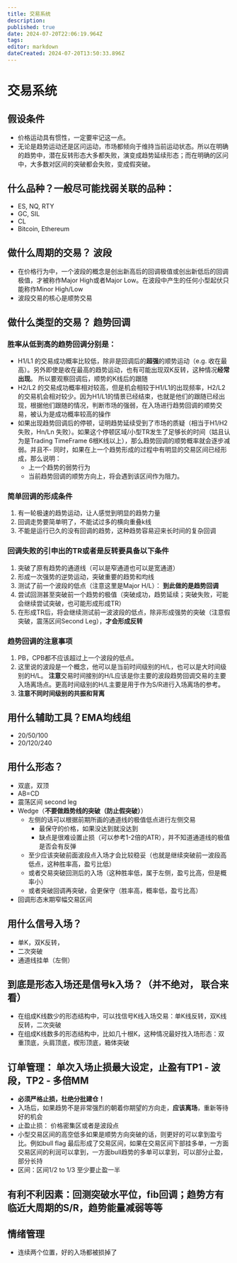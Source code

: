 ```yaml
---
title: 交易系统
description: 
published: true
date: 2024-07-20T22:06:19.964Z
tags: 
editor: markdown
dateCreated: 2024-07-20T13:50:33.896Z
---
```


# 交易系统
## 假设条件
- 价格运动具有惯性，一定要牢记这一点。
- 无论是趋势运动还是区问运动，市场都倾向于维持当前运动状态。所以在明确的趋势中，潜在反转形态大多都失败，演变成趋势延续形态；而在明确的区问中，大多数对区间的突破都会失败，变成假突破。

## 什么品种？一般尽可能找弱关联的品种： 
- ES, NQ, RTY
- GC, SIL
- CL
- Bitcoin, Ethereum 
## 做什么周期的交易？ 波段
- 在价格行为中，一个波段的概念是创出新高后的回调极值或创出新低后的回调极值，才被称作Major High或者Major Low。在波段中产生的任何小型起伏只能称作Minor High/Low
- 波段交易的核心是顺势交易
## 做什么类型的交易？ 趋势回调
### 胜率从低到高的趋势回调分别是：
- H1/L1 的交易成功概率比较低，除非是回调后的**超强**的顺势运动（e.g. 收在最高）。另外即使是收在最高的趋势运动，也有可能出现双K反转，这种情况**经常出现**。 所以要观察回调后，顺势的K线后的跟随
- H2/L2 的交易成功概率相对较高，但是机会相较于H1/L1的出现频率，H2/L2的交易机会相对较少。因为H1/L1的情景已经结束，也就是他们的跟随已经出现，根据他们跟随的情况，判断市场的强弱，在入场进行趋势回调的顺势交易，被认为是成功概率较高的操作
- 如果出现趋势回调后的停顿，证明趋势延续受到了市场的质疑（相当于H1/H2失败，Hn/Ln 失败）。如果这个停顿区域/小型TR发生了足够长的时间（姑且认为是Trading TimeFrame 6根K线以上），那么趋势回调的顺势概率就会逐步减弱。并且不- 同时，如果在上一个趋势形成的过程中有明显的交易区间已经形成，那么说明：
	- 上一个趋势的弱势行为
	- 当前趋势回调的顺势方向上，将会遇到该区间作为阻力。
### 简单回调的形成条件
1. 有一轮极速的趋势运动，让人感觉到明显的趋势力量
2. 回调走势要简单明了，不能试过多的横向重叠k线
3. 不能是运行已久的没有回调的趋势，这种趋势容易迎来长时间的复杂回调
### 回调失败的引申出的TR或者是反转要具备以下条件
1. 突破了原有趋势的通道线（可以是窄通道也可以是宽通道）
2. 形成一次强势的逆势运动，突破重要的趋势和均线
3. 测试了前一个波段的低点（注意这里是Major H/L）： **到此做的是趋势回调**
4. 尝试回测甚至突破前一个趋势的极值（突破成功，趋势延续；突破失败，可能会继续尝试突破，也可能形成形成TR）
5. 在形成TR后，将会继续测试前一波波段的低点，除非形成强势的突破（注意假突破，震荡区间Second Leg），**才会形成反转**
### 趋势回调的注意事项
1. PB，CPB都不应该超过上一个波段的低点。
2. 这里说的波段是一个概念，他可以是当前时间级别的H/L，也可以是大时间级别的H/L。 **注意**交易时间接别的H/L应该是你主要的波段趋势回调交易的主要入场离场点。更高时间级别的H/L主要是用于作为S/R进行入场离场的参考。
3. **注意不同时间级别的共振和背离**
## 用什么辅助工具？EMA均线组
- 20/50/100
- 20/120/240
## 用什么形态？
- 双底，双顶
- AB=CD
- 震荡区间 second leg
- Wedge（**不要做趋势线的突破（防止假突破）**）
	- 左侧的话可以根据前期所画的通道线的极值低点进行左侧交易
  		- 最保守的价格，如果没达到就没达到
    	- 缺点是很难设置止损（可以参考1-2倍的ATR），并不知道通道线的极值是否会有反弹
  - 至少应该突破前面波段点入场才会比较稳妥（也就是继续突破前一波段高低点，这种胜率高，盈亏比低）
  - 或者交易突破回测后的入场（这种胜率低，属于左侧，盈亏比高，但是概率小）
  - 或者突破回调再突破，会更保守（胜率高，概率低，盈亏比高）
- 回调形态末期窄幅交易区间

## 用什么信号入场？
- 单K，双K反转，
- 二次突破
- 通道线挂单（左侧）
## 到底是形态入场还是信号k入场？（并不绝对， 联合来看）
- 在组成K线数少的形态结构中，可以找信号K线入场交易：单K线反转，双K线反转，二次突破
- 在组成K线数多的形态结构中，比如几十根K，这种情况最好找入场形态：双重顶底，头肩顶底，楔形顶底，箱体突破
## 订单管理： 单次入场止损最大设定，止盈有TP1 - 波段，TP2 - 多倍MM
- **必须严格止损，杜绝分批建仓！**
- 入场后，如果趋势不是非常强烈的朝着你期望的方向走，**应该离场**，重新等待好的机会
- 止盈止损： 价格密集区或者是波段点
- 小型交易区间的高空低多如果是顺势方向突破的话，则更好的可以拿到盈亏比。例如bull flag 最后形成了交易区间，如果在交易区间下部挂多单，一方面交易区间的利润可以拿到，一方面bull趋势的多单可以拿到，可以部分止盈，部分长持
- 区间：区间1/2 to 1/3 至少要止盈一半
## 有利不利因素：回测突破水平位，fib回调；趋势方有临近大周期的S/R，趋势能量减弱等等
## 情绪管理
- 连续两个位置，好的入场都被损掉了
